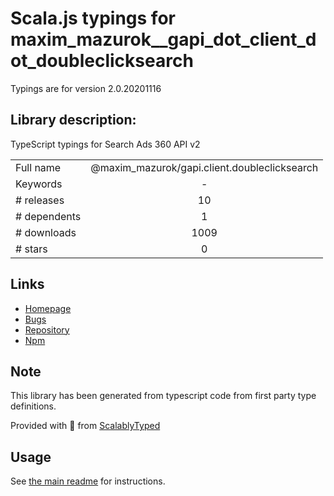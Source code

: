 
# Scala.js typings for maxim_mazurok__gapi_dot_client_dot_doubleclicksearch

Typings are for version 2.0.20201116

## Library description:
TypeScript typings for Search Ads 360 API v2

|                    |                 |
| ------------------ | :-------------: |
| Full name          | @maxim_mazurok/gapi.client.doubleclicksearch |
| Keywords           | - |
| # releases         | 10 |
| # dependents       | 1 |
| # downloads        | 1009 |
| # stars            | 0 |

## Links
- [Homepage](https://github.com/Maxim-Mazurok/google-api-typings-generator#readme)
- [Bugs](https://github.com/Maxim-Mazurok/google-api-typings-generator/issues)
- [Repository](https://github.com/Maxim-Mazurok/google-api-typings-generator)
- [Npm](https://www.npmjs.com/package/%40maxim_mazurok%2Fgapi.client.doubleclicksearch)
    


## Note
This library has been generated from typescript code from first party type definitions.

Provided with :purple_heart: from [ScalablyTyped](https://github.com/oyvindberg/ScalablyTyped)

## Usage
See [the main readme](../../readme.md) for instructions.


